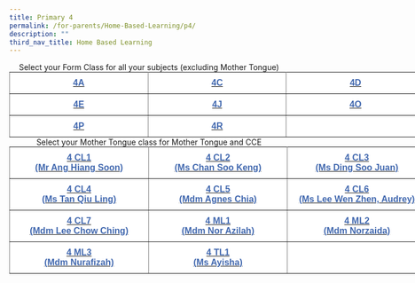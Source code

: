 ```yaml
---
title: Primary 4
permalink: /for-parents/Home-Based-Learning/p4/
description: ""
third_nav_title: Home Based Learning
---
```

<center>Select your Form Class for all your subjects (excluding Mother Tongue)</center>

<style type="text/css">
.tg  {border-collapse:collapse;border-spacing:0;margin:0px auto;}
.tg td{border-color:black;border-style:solid;border-width:1px;font-family:Arial, sans-serif;font-size:14px;
  overflow:hidden;padding:10px 5px;word-break:normal;}
.tg th{border-color:black;border-style:solid;border-width:1px;font-family:Arial, sans-serif;font-size:14px;
  font-weight:normal;overflow:hidden;padding:10px 5px;word-break:normal;}
.tg .tg-nanv{background-color:#FFF;border-color:inherit;color:#4067AE;font-size:16px;font-weight:bold;text-align:center;
  vertical-align:top}
</style>
<table class="tg" style="undefined;table-layout: fixed; width: 750px">
<colgroup>
<col style="width: 250px">
<col style="width: 250px">
<col style="width: 250px">
</colgroup>
<tbody>
  <tr>
    <td class="tg-nanv"><a href="https://docs.google.com/spreadsheets/d/12mSRfrldccYQK4dhoSs96lgI0kBOlJyhpqondWhIqUY/edit#gid=0"><span style="text-decoration:none;color:#4067AE">4A</span></a></td>
    <td class="tg-nanv"><a href="https://docs.google.com/spreadsheets/d/1JggqbPsSgpiGWtfvWtUYaq7m2iEYXJTkg_PxXTngZSc/edit#gid=0"><span style="text-decoration:none;color:#4067AE">4C</span></a></td>
    <td class="tg-nanv"><a href="https://docs.google.com/spreadsheets/d/1gN9XP7i3iIoCfOUM5ntvi-zVv9oPRKAyP1LDheICYNo/edit#gid=0"><span style="text-decoration:none;color:#4067AE">4D</span></a></td>
  </tr>
  <tr>
    <td class="tg-nanv"><a href="https://docs.google.com/spreadsheets/d/107cd2iYcV4Y_Ivcnx-o0cQs8xpiQYF6ogxKQ9OeneIw/edit#gid=0"><span style="text-decoration:none;color:#4067AE">4E</span></a></td>
    <td class="tg-nanv"><a href="https://docs.google.com/spreadsheets/d/15EQ7bfvyZbBHlcjH3UknNxtwe92SaMVZpnFbXzSmkUY/edit#gid=0"><span style="text-decoration:none;color:#4067AE">4J</span></a></td>
    <td class="tg-nanv"><a href="https://docs.google.com/spreadsheets/d/1gNKyH5KS2Y9O0qh-lKHtxL35mnIdMzWWkaqtOz1VdFM/edit#gid=0"><span style="text-decoration:none;color:#4067AE">4O</span></a></td>
  </tr>
  <tr>
    <td class="tg-nanv"><a href="https://docs.google.com/spreadsheets/d/19y-lXWH5bqj01EvT5eGSIWHJdtKvfgAP4SSn4MLiPJs/edit#gid=0"><span style="text-decoration:none;color:#4067AE">4P</span></a><span style="color:#222"> </span></td>
    <td class="tg-nanv"><a href="https://docs.google.com/spreadsheets/d/1SrhAJg9dIdrabY60e--rY_uaLhtl6tWIaIq6QvlnNRQ/edit#gid=0"><span style="text-decoration:none;color:#4067AE">4R</span></a></td>
    <td class="tg-nanv"></td>
  </tr>
</tbody>
</table>

<center>Select your Mother Tongue class for Mother Tongue and CCE</center>

<style type="text/css">
.tg  {border-collapse:collapse;border-spacing:0;margin:0px auto;}
.tg td{border-color:black;border-style:solid;border-width:1px;font-family:Arial, sans-serif;font-size:14px;
  overflow:hidden;padding:10px 5px;word-break:normal;}
.tg th{border-color:black;border-style:solid;border-width:1px;font-family:Arial, sans-serif;font-size:14px;
  font-weight:normal;overflow:hidden;padding:10px 5px;word-break:normal;}
.tg .tg-nanv{background-color:#FFF;border-color:inherit;color:#4067AE;font-size:16px;font-weight:bold;text-align:center;
  vertical-align:top}
.tg .tg-1kq4{background-color:#FFF;color:#4067AE;font-weight:bold;text-align:center;vertical-align:top}
.tg .tg-4ufn{background-color:#FFF;color:#222;font-weight:bold;text-align:center;vertical-align:top}
</style>
<table class="tg" style="undefined;table-layout: fixed; width: 753px">
<colgroup>
<col style="width: 251px">
<col style="width: 251px">
<col style="width: 251px">
</colgroup>
<tbody>
  <tr>
    <td class="tg-nanv"><a href="https://docs.google.com/spreadsheets/d/1G_05mdfT3XKjmV0dCkHGyjroTxY5HdSNnUPy0Ofcge8/edit#gid=0"><span style="text-decoration:none;color:#4067AE">4 CL1</span></a><br><a href="https://docs.google.com/spreadsheets/d/1G_05mdfT3XKjmV0dCkHGyjroTxY5HdSNnUPy0Ofcge8/edit#gid=0"><span style="text-decoration:none;color:#4067AE">(Mr Ang Hiang Soon)</span></a></td>
    <td class="tg-nanv"><a href="https://docs.google.com/spreadsheets/d/1q2N2g0UYRsI_n80e1K7ecncZdOPOilCHucEzY9DOOT4/edit#gid=0"><span style="text-decoration:none;color:#4067AE">4 CL2</span></a><br><a href="https://docs.google.com/spreadsheets/d/1q2N2g0UYRsI_n80e1K7ecncZdOPOilCHucEzY9DOOT4/edit#gid=0"><span style="text-decoration:none;color:#4067AE">(Ms Chan Soo Keng)</span></a></td>
    <td class="tg-nanv"><a href="https://docs.google.com/spreadsheets/d/1eHBFVAFJgk2nwckgeO0KiJOn5VstKKe9tZiZEBmMnpM/edit#gid=0"><span style="text-decoration:none;color:#4067AE">4 CL3</span></a><br><a href="https://docs.google.com/spreadsheets/d/1eHBFVAFJgk2nwckgeO0KiJOn5VstKKe9tZiZEBmMnpM/edit#gid=0"><span style="text-decoration:none;color:#4067AE">(Ms Ding Soo Juan)</span></a></td>
  </tr>
  <tr>
    <td class="tg-nanv"><a href="https://docs.google.com/spreadsheets/d/1j1_xEx5ZKPvnT3kMFVYLiGppvtp6nn-rHevmjhEBX1s/edit#gid=0"><span style="text-decoration:none;color:#4067AE">4 CL4</span></a><br><a href="https://docs.google.com/spreadsheets/d/1j1_xEx5ZKPvnT3kMFVYLiGppvtp6nn-rHevmjhEBX1s/edit#gid=0"><span style="text-decoration:none;color:#4067AE">(Ms Tan Qiu Ling)</span></a></td>
    <td class="tg-nanv"><a href="https://docs.google.com/spreadsheets/d/1F-Mc5PBd24y7At-m2o0Qi-5FuiUorfI8EV-J73ejcnA/edit#gid=0"><span style="text-decoration:none;color:#4067AE">4 CL5</span></a><br><a href="https://docs.google.com/spreadsheets/d/1F-Mc5PBd24y7At-m2o0Qi-5FuiUorfI8EV-J73ejcnA/edit#gid=0"><span style="text-decoration:none;color:#4067AE">(Mdm Agnes Chia)</span></a></td>
    <td class="tg-nanv"><a href="https://docs.google.com/spreadsheets/d/1n_Wg4TUVVym_pTiUtP6CrEN2MEGPBRQyZTX6hTEOKi0/edit#gid=0"><span style="text-decoration:none;color:#4067AE">4 CL6</span></a><br><a href="https://docs.google.com/spreadsheets/d/1n_Wg4TUVVym_pTiUtP6CrEN2MEGPBRQyZTX6hTEOKi0/edit#gid=0"><span style="text-decoration:none;color:#4067AE">(Ms Lee Wen Zhen, Audrey)</span></a></td>
  </tr>
  <tr>
    <td class="tg-nanv"><a href="https://docs.google.com/spreadsheets/d/1BbAXMpYuSwXB0atkO5VKqvHxqq5P6oGYP3JR9XfeMRA/edit#gid=0"><span style="text-decoration:none;color:#4067AE">4 CL7</span></a><br><a href="https://docs.google.com/spreadsheets/d/1BbAXMpYuSwXB0atkO5VKqvHxqq5P6oGYP3JR9XfeMRA/edit#gid=0"><span style="text-decoration:none;color:#4067AE">(Mdm Lee Chow Ching)</span></a></td>
    <td class="tg-nanv"><a href="https://docs.google.com/spreadsheets/d/1xwcvQ7oPUYQK1FbU5nmxyRUomgesJCQHWZdb-znqA7w/edit#gid=0"><span style="text-decoration:none;color:#4067AE">4 ML1</span></a><br><a href="https://docs.google.com/spreadsheets/d/1xwcvQ7oPUYQK1FbU5nmxyRUomgesJCQHWZdb-znqA7w/edit#gid=0"><span style="text-decoration:none;color:#4067AE">(Mdm Nor Azilah)</span></a></td>
    <td class="tg-nanv"><a href="https://docs.google.com/spreadsheets/d/1sufLb9-HBkKWvpHJoCTW9PTFSWys9was38wefahMjbw/edit#gid=0"><span style="text-decoration:none;color:#4067AE">4 ML2</span></a><br><a href="https://docs.google.com/spreadsheets/d/1sufLb9-HBkKWvpHJoCTW9PTFSWys9was38wefahMjbw/edit#gid=0"><span style="text-decoration:none;color:#4067AE">(Mdm Norzaida)</span></a></td>
  </tr>
  <tr>
    <td class="tg-nanv"><a href="https://docs.google.com/spreadsheets/d/1n_qGsjrbMIn_Ro6wH4Q5CEass4tWQQpbvrxmgqcQZpY/edit#gid=0"><span style="text-decoration:none;color:#4067AE"> 4 ML3</span></a><br><a href="https://docs.google.com/spreadsheets/d/1n_qGsjrbMIn_Ro6wH4Q5CEass4tWQQpbvrxmgqcQZpY/edit#gid=0"><span style="text-decoration:none;color:#4067AE">(Mdm Nurafizah)</span></a></td>
    <td class="tg-nanv"><a href="https://docs.google.com/spreadsheets/d/1ZImdjJL6qWAsejD4i_sdD4Io2-Yx75pXxB5loFXgFKI/edit#gid=0"><span style="text-decoration:none;color:#4067AE">4 TL1 </span></a><br><a href="https://docs.google.com/spreadsheets/d/1ZImdjJL6qWAsejD4i_sdD4Io2-Yx75pXxB5loFXgFKI/edit#gid=0"><span style="text-decoration:none;color:#4067AE">(Ms Ayisha)</span></a></td>
    <td class="tg-nanv"> </td>
  </tr>
</tbody>
</table>